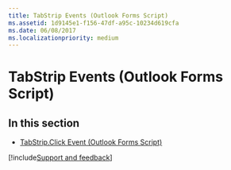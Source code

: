 ```yaml
---
title: TabStrip Events (Outlook Forms Script)
ms.assetid: 1d9145e1-f156-47df-a95c-10234d619cfa
ms.date: 06/08/2017
ms.localizationpriority: medium
---
```



# TabStrip Events (Outlook Forms Script)

## In this section


- [TabStrip.Click Event (Outlook Forms Script)](Outlook.tabstrip.click.md)

[!include[Support and feedback](~/includes/feedback-boilerplate.md)]